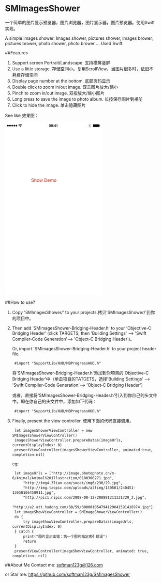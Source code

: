 # SMImagesShower
一个简单的图片显示预览器，图片浏览器，图片显示器，图片预览器。使用Swift实现。

A simple images shower. Images shower, pictures shower, images brower, pictures brower, photo shower, photo brower ...
Used Swift.

##Features
1. Support screen Portrait/Landscape.  支持横屏竖屏
2. Use a little storage.  存储空间小。复用ScrollView，当图片很多时，依旧不耗费存储空间
3. Display page number at the bottom.  底部页码显示
4. Double click to zoom in/out image.  双击图片放大/缩小
5. Pinch to zoom in/out image.  双指放大/缩小图片
6. Long press to save the image to photo album.  长按保存图片到相册
7. Click to hide the image.  单击隐藏图片

See like 效果图：

![ImagesShower](/ImagesShower.gif)

##How to use?
1. Copy 'SMImagesShower/' to your projects.拷贝'SMImagesShower/'到你的项目中。
2. Then add 'SMImagesShower-Bridging-Header.h' to your 'Objective-C Bridging Header' (click TARGETS, then 'Building Settings' --> 'Swift Compiler-Code Generation'--> 'Object-C Bridging Header')。

	Or, import 'SMImagesShower-Bridging-Header.h' to your project header file.
	
		#import "SupportLib/HUD/MBProgressHUD.h"

	将'SMImagesShower-Bridging-Header.h'添加到你项目的'Objective-C Bridging Header'中（单击项目的TATGETS，选择'Building Settings' --> 'Swift Compiler-Code Generation'--> 'Object-C Bridging Header'）
	
	或者，直接将'SMImagesShower-Bridging-Header.h'引入到你自己的头文件中。即在你自己的头文件中，添加如下代码：
		
		#import "SupportLib/HUD/MBProgressHUD.h"
3. Finally, present the view controller. 使用下面的代码直接调用。

		let imagesShowerViewController = new SMImagesShowerViewController()
		imagesShowerViewController.prepareDatas(imageUrls, currentDisplayIndex: 0)
		presentViewController(imagesShowerViewController, animated:true, completion:nil)
		
	eg:
	
		let imageUrls = ["http://image.photophoto.cn/m-6/Animal/Amimal%20illustration/0180300271.jpg",
            "http://img4.3lian.com/sucai/img6/230/29.jpg",
            "http://img.taopic.com/uploads/allimg/130501/240451-13050106450911.jpg",
            "http://pic1.nipic.com/2008-08-12/200881211331729_2.jpg",
            "http://a2.att.hudong.com/38/59/300001054794129041591416974.jpg"]
        let imageShowViewController = SMImageShowerViewController()
        do {
            try imageShowViewController.prepareDatas(imageUrls, currentDisplayIndex: 0)
        } catch {
            print("图片显示出错：第一个图片指定索引错误")
            return
        }
        presentViewController(imageShowViewController, animated: true, completion: nil)

##About Me
Contact me: softman123g@126.com

or Star me: https://github.com/softman123g/SMImagesShower



